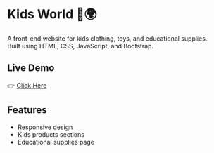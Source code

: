 # Kids World 👶🌍
A front-end website for kids clothing, toys, and educational supplies.  
Built using HTML, CSS, JavaScript, and Bootstrap.  

## Live Demo
👉 [Click Here](https://fakhrisalem.github.io/world-kids/)

## Features
- Responsive design
- Kids products sections
- Educational supplies page

